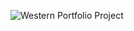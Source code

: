 ![Western Portfolio Project](https://cdnb.artstation.com/p/assets/images/images/013/763/411/large/kellye-blosser-screen-shot-2018-07-28-at-3-53-09-pm-copy.jpg?1541006724)
